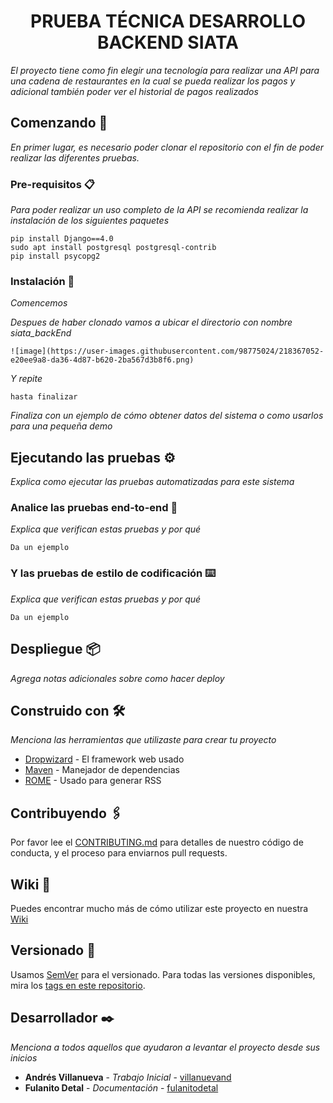 <h1 align="center"> PRUEBA TÉCNICA DESARROLLO BACKEND SIATA </h1>

_El proyecto tiene como fin elegir una tecnología para realizar una API para una cadena de restaurantes en la cual se pueda realizar los pagos y adicional también poder ver el historial de pagos realizados_

## Comenzando 🚀

_En primer lugar, es necesario poder clonar el repositorio con el fin de poder realizar las diferentes pruebas._

### Pre-requisitos 📋

_Para poder realizar un uso completo de la API se recomienda realizar la instalación de los siguientes paquetes_

```
pip install Django==4.0
sudo apt install postgresql postgresql-contrib
pip install psycopg2
```

### Instalación 🔧

_Comencemos_

_Despues de haber clonado vamos a ubicar el directorio con nombre siata_backEnd_

```
![image](https://user-images.githubusercontent.com/98775024/218367052-e20ee9a8-da36-4d87-b620-2ba567d3b8f6.png)
```

_Y repite_

```
hasta finalizar
```

_Finaliza con un ejemplo de cómo obtener datos del sistema o como usarlos para una pequeña demo_

## Ejecutando las pruebas ⚙️

_Explica como ejecutar las pruebas automatizadas para este sistema_

### Analice las pruebas end-to-end 🔩

_Explica que verifican estas pruebas y por qué_

```
Da un ejemplo
```

### Y las pruebas de estilo de codificación ⌨️

_Explica que verifican estas pruebas y por qué_

```
Da un ejemplo
```

## Despliegue 📦

_Agrega notas adicionales sobre como hacer deploy_

## Construido con 🛠️

_Menciona las herramientas que utilizaste para crear tu proyecto_

* [Dropwizard](http://www.dropwizard.io/1.0.2/docs/) - El framework web usado
* [Maven](https://maven.apache.org/) - Manejador de dependencias
* [ROME](https://rometools.github.io/rome/) - Usado para generar RSS

## Contribuyendo 🖇️

Por favor lee el [CONTRIBUTING.md](https://gist.github.com/villanuevand/xxxxxx) para detalles de nuestro código de conducta, y el proceso para enviarnos pull requests.

## Wiki 📖

Puedes encontrar mucho más de cómo utilizar este proyecto en nuestra [Wiki](https://github.com/tu/proyecto/wiki)

## Versionado 📌

Usamos [SemVer](http://semver.org/) para el versionado. Para todas las versiones disponibles, mira los [tags en este repositorio](https://github.com/tu/proyecto/tags).

## Desarrollador ✒️

_Menciona a todos aquellos que ayudaron a levantar el proyecto desde sus inicios_

* **Andrés Villanueva** - *Trabajo Inicial* - [villanuevand](https://github.com/villanuevand)
* **Fulanito Detal** - *Documentación* - [fulanitodetal](#fulanito-de-tal)
